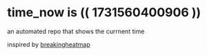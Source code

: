 # time_now is (( 1731560400906 ))

an automated repo that shows the currnent time

inspired by [breakingheatmap](https://github.com/breakingheatmap/breakingheatmap)